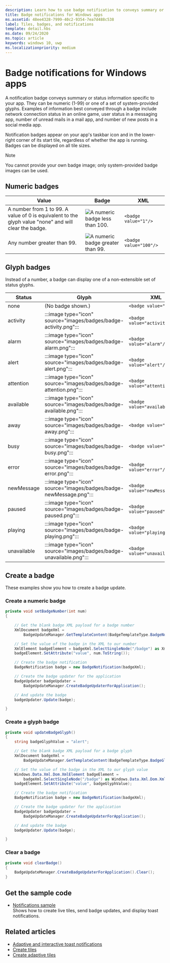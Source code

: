```yaml
---
description: Learn how to use badge notification to conveys summary or status information specific to your app.
title: Badge notifications for Windows apps
ms.assetid: 48ee4328-7999-40c2-9354-7ea7d488c538
label: Tiles, badges, and notifications
template: detail.hbs
ms.date: 09/24/2020
ms.topic: article
keywords: windows 10, uwp
ms.localizationpriority: medium
---
```

# Badge notifications for Windows apps

A notification badge conveys summary or status information specific to your app. They can be numeric (1-99) or one of a set of system-provided glyphs. Examples of information best conveyed through a badge include network connection status in an online game, user status in a messaging app, number of unread mails in a mail app, and number of new posts in a social media app. 

Notification badges appear on your app's taskbar icon and in the lower-right corner of its start tile, regardless of whether the app is running. Badges can be displayed on all tile sizes.  

> [!NOTE]
> You cannot provide your own badge image; only system-provided badge images can be used.


## Numeric badges

Value | Badge | XML
--|--|--
A number from 1 to 99. A value of 0 is equivalent to the glyph value "none" and will clear the badge. | <img src="images/badges/badge-numeric.png" alt="A numeric badge less than 100." /> | `<badge value="1"/>`
Any number greater than 99. | <img src="images/badges/badge-numeric-greater.png" alt="A numeric badge greater than 99." /></td> | `<badge value="100"/>`

## Glyph badges
Instead of a number, a badge can display one of a non-extensible set of status glyphs. 

Status | Glyph | XML
--|--|--
none | (No badge shown.) | `<badge value="none"/>`
activity | :::image type="icon" source="images/badges/badge-activity.png"::: | `<badge value="activity"/>`
alarm | :::image type="icon" source="images/badges/badge-alarm.png"::: | `<badge value="alarm"/>`
alert | :::image type="icon" source="images/badges/badge-alert.png"::: | `<badge value="alert"/>`
attention | :::image type="icon" source="images/badges/badge-attention.png"::: | `<badge value="attention"/>`
available | :::image type="icon" source="images/badges/badge-available.png"::: | `<badge value="available"/>`
away | :::image type="icon" source="images/badges/badge-away.png"::: | `<badge value="away"/>`
busy | :::image type="icon" source="images/badges/badge-busy.png"::: | `<badge value="busy"/>`
error | :::image type="icon" source="images/badges/badge-error.png"::: | `<badge value="error"/>`
newMessage | :::image type="icon" source="images/badges/badge-newMessage.png"::: | `<badge value="newMessage"/>`
paused | :::image type="icon" source="images/badges/badge-paused.png"::: | `<badge value="paused"/>`
playing | :::image type="icon" source="images/badges/badge-playing.png"::: | `<badge value="playing"/>`
unavailable | :::image type="icon" source="images/badges/badge-unavailable.png"::: | `<badge value="unavailable"/>`</td>

## Create a badge

These examples show you how to create a badge update.

### Create a numeric badge

````csharp
private void setBadgeNumber(int num)
{

    // Get the blank badge XML payload for a badge number
    XmlDocument badgeXml = 
        BadgeUpdateManager.GetTemplateContent(BadgeTemplateType.BadgeNumber);

    // Set the value of the badge in the XML to our number
    XmlElement badgeElement = badgeXml.SelectSingleNode("/badge") as XmlElement;
    badgeElement.SetAttribute("value", num.ToString());

    // Create the badge notification
    BadgeNotification badge = new BadgeNotification(badgeXml);

    // Create the badge updater for the application
    BadgeUpdater badgeUpdater = 
        BadgeUpdateManager.CreateBadgeUpdaterForApplication();

    // And update the badge
    badgeUpdater.Update(badge);

}
````

### Create a glyph badge
````csharp
private void updateBadgeGlyph()
{
    string badgeGlyphValue = "alert";

    // Get the blank badge XML payload for a badge glyph
    XmlDocument badgeXml = 
        BadgeUpdateManager.GetTemplateContent(BadgeTemplateType.BadgeGlyph);

    // Set the value of the badge in the XML to our glyph value
    Windows.Data.Xml.Dom.XmlElement badgeElement = 
        badgeXml.SelectSingleNode("/badge") as Windows.Data.Xml.Dom.XmlElement;
    badgeElement.SetAttribute("value", badgeGlyphValue);

    // Create the badge notification
    BadgeNotification badge = new BadgeNotification(badgeXml);

    // Create the badge updater for the application
    BadgeUpdater badgeUpdater = 
        BadgeUpdateManager.CreateBadgeUpdaterForApplication();

    // And update the badge
    badgeUpdater.Update(badge);

}
````

### Clear a badge

````csharp
private void clearBadge()
{
    BadgeUpdateManager.CreateBadgeUpdaterForApplication().Clear();
}
````

## Get the sample code

* [Notifications sample](https://github.com/Microsoft/Windows-universal-samples/tree/master/Samples/Notifications)<br/> Shows how to create live tiles, send badge updates, and display toast notifications. 

## Related articles

* [Adaptive and interactive toast notifications](adaptive-interactive-toasts.md)
* [Create tiles](/windows/uwp/launch-resume/creating-tiles)
* [Create adaptive tiles](/windows/uwp/launch-resume/create-adaptive-tiles)
